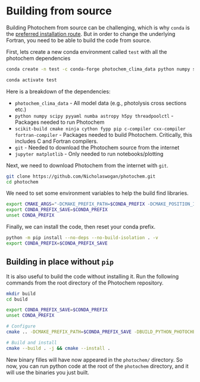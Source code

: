 # Building from source

Building Photochem from source can be challenging, which is why `conda` is the [preferred installation route](installation.md). But in order to change the underlying Fortran, you need to be able to build the code from source.

First, lets create a new conda environment called `test` with all the photochem dependencies

```sh
conda create -n test -c conda-forge photochem_clima_data python numpy scipy pyyaml numba astropy h5py threadpoolctl scikit-build cmake ninja cython fypp pip c-compiler cxx-compiler fortran-compiler git jupyter matplotlib

conda activate test
```

Here is a breakdown of the dependencies:

- `photochem_clima_data` - All model data (e.g., photolysis cross sections etc.) 
- `python numpy scipy pyyaml numba astropy h5py threadpoolctl` - Packages needed to run Photochem
- `scikit-build cmake ninja cython fypp pip c-compiler cxx-compiler fortran-compiler` - Packages needed to build Photochem. Critically, this includes C and Fortran compilers.
- `git` - Needed to download the Photochem source from the internet
- `jupyter matplotlib` - Only needed to run notebooks/plotting

Next, we need to download Photochem from the internet with `git`.

```sh
git clone https://github.com/Nicholaswogan/photochem.git
cd photochem
```

We need to set some environment variables to help the build find libraries.

```sh
export CMAKE_ARGS="-DCMAKE_PREFIX_PATH=$CONDA_PREFIX -DCMAKE_POSITION_INDEPENDENT_CODE=ON"
export CONDA_PREFIX_SAVE=$CONDA_PREFIX
unset CONDA_PREFIX
```

Finally, we can install the code, then reset your conda prefix.

```sh
python -m pip install --no-deps --no-build-isolation . -v
export CONDA_PREFIX=$CONDA_PREFIX_SAVE
```

## Building in place without `pip`

It is also useful to build the code without installing it. Run the following commands from the root directory of the Photochem repository.

```sh
mkdir build
cd build

export CONDA_PREFIX_SAVE=$CONDA_PREFIX
unset CONDA_PREFIX

# Configure
cmake .. -DCMAKE_PREFIX_PATH=$CONDA_PREFIX_SAVE -DBUILD_PYTHON_PHOTOCHEM=ON -DBUILD_WITH_OPENMP=ON -DCMAKE_POSITION_INDEPENDENT_CODE=ON -DCMAKE_BUILD_TYPE=Release -DSKBUILD_CMAKE_MODULE_DIR=$(python -c "from skbuild import __file__; print(__file__.strip('__init__.py')+'resources/cmake')")

# Build and install
cmake --build . -j && cmake --install .
```

New binary filles will have now appeared in the `photochem/` directory. So now, you can run python code at the root of the `photochem` directory, and it will use the binaries you just built.